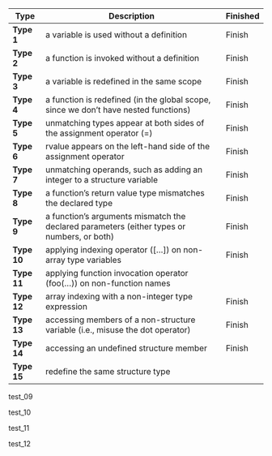 

 

| Type        | Description                                                  | Finished |
| ----------- | ------------------------------------------------------------ | -------- |
| **Type 1**  | a variable is used without a definition                      | Finish   |
| **Type 2**  | a function is invoked without a definition                   | Finish   |
| **Type 3**  | a variable is redefined in the same scope                    | Finish   |
| **Type 4**  | a function is redefined (in the global scope, since we don’t have nested functions) | Finish   |
| **Type 5**  | unmatching types appear at both sides of the assignment operator (=) | Finish   |
| **Type 6**  | rvalue appears on the left-hand side of the assignment operator | Finish   |
| **Type 7**  | unmatching operands, such as adding an integer to a structure variable | Finish   |
| **Type 8**  | a function’s return value type mismatches the declared type  | Finish   |
| **Type 9**  | a function’s arguments mismatch the declared parameters (either types or numbers, or both) | Finish   |
| **Type 10** | applying indexing operator ([…]) on non-array type variables | Finish   |
| **Type 11** | applying function invocation operator (foo(…)) on non-function names |          |
| **Type 12** | array indexing with a non-integer type expression            | Finish   |
| **Type 13** | accessing members of a non-structure variable (i.e., misuse the dot operator) | Finish   |
| **Type 14** | accessing an undefined structure member                      | Finish   |
| **Type 15** | redefine the same structure type                             |          |





test_09

test_10

test_11

test_12